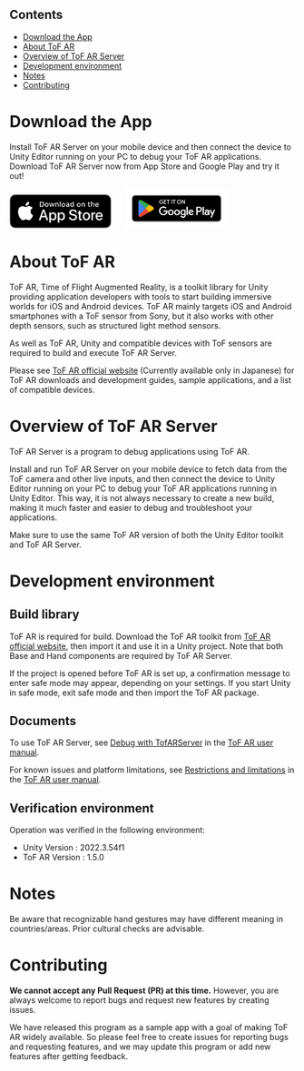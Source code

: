 ## Contents

* [Download the App](#download)
* [About ToF AR](#about)
* [Overview of ToF AR Server](#overview)
* [Development environment](#environment)
* [Notes](#notes)
* [Contributing](#contributing)


<a name="download"></a>
# Download the App

Install ToF AR Server on your mobile device and then connect the device to Unity Editor running on your PC to debug your ToF AR applications.  
Download ToF AR Server now from App Store and Google Play and try it out!

[<img alt="Get it on the App Store" src="./Docs/images/App_Store_Badge_US-UK_092917.svg" height="60">](https://apps.apple.com/us/developer/id1601362415)
&nbsp;&nbsp;&nbsp;&nbsp;
[<img alt="Get it on Google Play" src="./Docs/images/google-play-badge_us.png" height="70">](https://play.google.com/store/apps/developer?id=Sony+Semiconductor+Solutions+Corporation)


<a name="about"></a>
# About ToF AR

ToF AR, Time of Flight Augmented Reality, is a toolkit library for Unity providing application developers with tools to start building immersive worlds for iOS and Android devices.
ToF AR mainly targets iOS and Android smartphones with a ToF sensor from Sony, but it also works with other depth sensors, such as structured light method sensors.

As well as ToF AR, Unity and compatible devices with ToF sensors are required to build and execute ToF AR Server.

Please see [ToF AR official website](https://tof-ar.com/) (Currently available only in Japanese) for ToF AR downloads and development guides, sample applications, and a list of compatible devices.


<a name="overview"></a>
# Overview of ToF AR Server

ToF AR Server is a program to debug applications using ToF AR.

Install and run ToF AR Server on your mobile device to fetch data from the ToF camera and other live inputs, and then connect the device to Unity Editor running on your PC to debug your ToF AR applications running in Unity Editor.
This way, it is not always necessary to create a new build, making it much faster and easier to debug and troubleshoot your applications.

Make sure to use the same ToF AR version of both the Unity Editor toolkit and ToF AR Server.


<a name="environment"></a>
# Development environment

## Build library

ToF AR is required for build. Download the ToF AR toolkit from [ToF AR official website](https://tof-ar.com/), then import it and use it in a Unity project. 
Note that both Base and Hand components are required by ToF AR Server. 

If the project is opened before ToF AR is set up, a confirmation message to enter safe mode may appear, depending on your settings. 
If you start Unity in safe mode, exit safe mode and then import the ToF AR package.


## Documents

To use ToF AR Server, see [Debug with TofARServer](https://tof-ar.com/files/2/tofar/manual_reference/ToF_AR_User_Manual_ja.html#_debug_with_tofarserver) in the [ToF AR user manual](https://tof-ar.com/files/2/tofar/manual_reference/ToF_AR_User_Manual_ja.html).

For known issues and platform limitations, see [Restrictions and limitations](https://tof-ar.com/files/2/tofar/manual_reference/ToF_AR_User_Manual_ja.html#_%E5%88%B6%E9%99%90%E4%BA%8B%E9%A0%85%E7%AD%89) in the [ToF AR user manual](https://tof-ar.com/files/2/tofar/manual_reference/ToF_AR_User_Manual_ja.html).


## Verification environment

Operation was verified in the following environment:

* Unity Version  : 2022.3.54f1
* ToF AR Version : 1.5.0


<a name="notes"></a>
# Notes

Be aware that recognizable hand gestures may have different meaning in countries/areas.
Prior cultural checks are advisable.


<a name="contributing"></a>
# Contributing

**We cannot accept any Pull Request (PR) at this time.** 
However, you are always welcome to report bugs and request new features by creating issues.

We have released this program as a sample app with a goal of making ToF AR widely available. 
So please feel free to create issues for reporting bugs and requesting features, and we may update this program or add new features after getting feedback.
